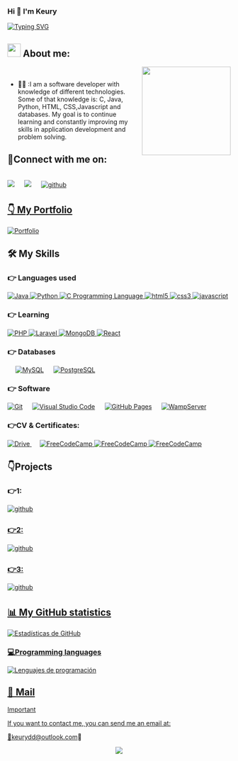 ### Hi 👋 I'm Keury 
<a href="https://git.io/typing-svg"><img src="https://readme-typing-svg.herokuapp.com?font=Fira+Code&pause=1000&color=5BE9F7&background=FF774000&width=435&lines=Hey+there%F0%9F%91%8B%2CWelcome+to+my+Github+" alt="Typing SVG" /></a>

## <picture><img src = "https://github.com/7oSkaaa/7oSkaaa/blob/main/Images/about_me.gif?raw=true" width = 30px></picture> About me:
<picture> <img align="right" src="https://media.giphy.com/media/SWoSkN6DxTszqIKEqv/giphy.gif" width = 200px></picture><br>

-  🧑‍💻 :I am a software developer with knowledge of different technologies. Some of that knowledge is: C, Java, Python, HTML, CSS,Javascript and databases. My goal is to continue learning and constantly improving my skills in application development and problem solving.
  
## 📱Connect with me on:
<br>	
<a target="_blank" href="https://www.linkedin.com/in/keury-david-deschamps-lopez-3891181b1/"><img src="https://img.shields.io/badge/-LinkedIn-0077B5?style=for-the-badge&logo=Linkedin&logoColor=white"></img></a>
&emsp;
<a target="_blank" href="mailto:keurydd@gmail.com"
><img src="https://img.shields.io/badge/-Gmail-D14836?style=for-the-badge&logo=Gmail&logoColor=white"></img></a>
&emsp;
<a href="https://github.com/Keurydl" target="_blank">
<img src=https://img.shields.io/badge/github-%2300acee.svg?color=181717&style=for-the-badge&logo=github&logoColor=white alt=github style="margin-bottom: 5px;" /> 
<br>

## 👇 My Portfolio
[![Portfolio](https://img.shields.io/badge/Portfolio-FF6F61?style=for-the-badge&logo=netlify&logoColor=white)](https://keurydl-portafolio-59fa92.netlify.app/)

## 🛠️ My Skills 

### 👉 Languages ​​used

<p align="left"> 

<a href="https://www.java.com/en/">
    <img alt="Java" src="https://img.shields.io/badge/Java-ED8B00?style=for-the-badge&logo=java&logoColor=white"/>
  </a>
  <a  href="https://www.python.org/">
	  <img alt="Python" src="https://img.shields.io/badge/python-%2314354C.svg?style=for-the-badge&logo=python&logoColor=white"/> 
	  
</a> 
<a href="https://en.wikipedia.org/wiki/C_(programming_language)" target="_blank">
    <img src="https://img.shields.io/badge/C-00599C.svg?style=for-the-badge&logo=c&logoColor=white" 
      alt="C Programming Language"/> 
</a>


<a href="https://www.w3.org/html/" target="_blank"> 
    <img src="https://img.shields.io/badge/html-E34F26.svg?style=for-the-badge&logo=html5&logoColor=white"
      alt="html5"/> 
  </a>

   <a href="https://www.w3schools.com/css/" target="_blank">
    <img src="https://img.shields.io/badge/css-1572B6.svg?style=for-the-badge&logo=css3&logoColor=white"
      alt="css3"/>
  </a>
  
  <a href="https://developer.mozilla.org/en-US/docs/Web/JavaScript" target="_blank"> 
    <img src="https://img.shields.io/badge/Javascript-F7DF1E.svg?style=for-the-badge&logo=javascript&logoColor=black"
      alt="javascript"/> 
  </a>
</p>

### 👉 Learning

<a href="https://www.php.net/" target="_blank">
    <img src="https://img.shields.io/badge/PHP-777BB4.svg?style=for-the-badge&logo=php&logoColor=white" 
      alt="PHP"/> 
</a>

<a href="https://laravel.com/" target="_blank">
    <img src="https://img.shields.io/badge/Laravel-FF2D20.svg?style=for-the-badge&logo=laravel&logoColor=white" 
      alt="Laravel"/> 
</a>

<a href="https://www.mongodb.com/" target="_blank">
    <img src="https://img.shields.io/badge/MongoDB-47A248.svg?style=for-the-badge&logo=mongodb&logoColor=white" 
      alt="MongoDB"/> 
</a>

<a href="https://reactjs.org/" target="_blank">
    <img src="https://img.shields.io/badge/React-61DAFB.svg?style=for-the-badge&logo=react&logoColor=black" 
      alt="React"/> 
</a>

### 👉 Databases 

<p align="left">
  &emsp;
    <a href="https://www.mysql.com/"><img alt="MySQL" src="https://img.shields.io/badge/MySQL-00000F?style=for-the-badge&logo=mysql&logoColor=white"></a>
  &emsp;
	
<a href="https://www.postgresql.org/" target="_blank">
    <img src="https://img.shields.io/badge/PostgreSQL-336791.svg?style=for-the-badge&logo=postgresql&logoColor=white" 
      alt="PostgreSQL"/> 
</a>
 </p>

 ### 👉 Software 
 
<p>
    <a href="#"><img alt="Git" src="https://img.shields.io/badge/Git-F05032?style=for-the-badge&logo=git&logoColor=white"></a>
  &emsp;
    <a href="#"><img alt="Visual Studio Code" src="https://img.shields.io/badge/Visual_Studio_Code-0078D4?style=for-the-badge&logo=visual%20studio%20code&logoColor=white"></a>
  &emsp;
    <a href="https://www.github.com"><img alt="GitHub Pages" src="https://img.shields.io/badge/GitHub-100000?style=for-the-badge&logo=github&logoColor=white"></a>
  &emsp;
	<a href="https://www.wampserver.com/" target="_blank"> 
    <img src="https://img.shields.io/badge/WampServer-FF6600.svg?style=for-the-badge&logo=apache&logoColor=white"
      alt="WampServer"/> 
</a>
</p>

  ### 👉CV & Certificates:
 <a href="https://drive.google.com/file/d/1xCguzyKjO-7KOZIEZ4x4G14JdWsDAUeg/view?usp=sharing">
    <img src="https://img.shields.io/badge/Google%20Drive-4285F4?style=for-the-badge&logo=googledrive&logoColor=white"
      alt="Drive"/>
  </a>
    &emsp;
    
<a href="https://www.freecodecamp.org/espanol/certification/fcca87e50e3-e039-4da0-a97f-d2050c4444b3/responsive-web-design" target="_blank">
    <img src="https://img.shields.io/badge/FreeCodeCamp-4C1F24.svg?style=for-the-badge&logo=freecodecamp&logoColor=white" 
      alt="FreeCodeCamp"/> 
</a>

<a href="https://www.freecodecamp.org/espanol/certification/fcca87e50e3-e039-4da0-a97f-d2050c4444b3/front-end-development-libraries" target="_blank">
    <img src="https://img.shields.io/badge/FreeCodeCamp-4C1F24.svg?style=for-the-badge&logo=freecodecamp&logoColor=white" 
      alt="FreeCodeCamp"/> 
</a>
<a href="https://www.freecodecamp.org/certification/fcca87e50e3-e039-4da0-a97f-d2050c4444b3/javascript-algorithms-and-data-structures-v8" target="_blank">
    <img src="https://img.shields.io/badge/FreeCodeCamp-4C1F24.svg?style=for-the-badge&logo=freecodecamp&logoColor=white" 
      alt="FreeCodeCamp"/> 
</a>

  ## 👇Projects

### 👉1:
<a href="https://github.com/Keurydl/Programa-C" target="_blank">
<img src=https://img.shields.io/badge/github-%2300acee.svg?color=181717&style=for-the-badge&logo=github&logoColor=white alt=github style="margin-bottom: 5px;" />


### 👉2:
<a href="https://github.com/Keurydl/CrudCanina" target="_blank">
<img src=https://img.shields.io/badge/github-%2300acee.svg?color=181717&style=for-the-badge&logo=github&logoColor=white alt=github style="margin-bottom: 5px;" />


### 👉3:
<a href="https://github.com/Keurydl/bateria_electronica" target="_blank">
<img src=https://img.shields.io/badge/github-%2300acee.svg?color=181717&style=for-the-badge&logo=github&logoColor=white alt=github style="margin-bottom: 5px;" />

## 📊 My GitHub statistics

![Estadísticas de GitHub](https://github-readme-stats.vercel.app/api?username=Keurydl&show_icons=true&theme=radical)

### 💻Programming languages
![Lenguajes de programación](https://github-readme-stats.vercel.app/api/top-langs/?username=Keurydl&layout=compact&theme=radical)


## 📧 Mail
> [!IMPORTANT]
>If you want to contact me, you can send me an email at:

🔺[keurydd@outlook.com](keurydd@outlook.com)🔻
 
<div align="center">
  <img src="https://profile-counter.glitch.me/Keurydl/count.svg?" />
</div>



<!--
**Keurydl/Keurydl** is a ✨ _special_ ✨ repository because its `README.md` (this file) appears on your GitHub profile.

Here are some ideas to get you started:

- 🔭 I’m currently working on ...
- 🌱 I’m currently learning ...
- 👯 I’m looking to collaborate on ...
- 🤔 I’m looking for help with ...
- 💬 Ask me about ...
- 📫 How to reach me: ...
- 😄 Pronouns: ...
- ⚡ Fun fact: ...
-->

<!--
**Keurydl/Keurydl** is a ✨ _special_ ✨ repository because its `README.md` (this file) appears on your GitHub profile.

Here are some ideas to get you started:

- 🔭 I’m currently working on ...
- 🌱 I’m currently learning ...
- 👯 I’m looking to collaborate on ...
- 🤔 I’m looking for help with ...
- 💬 Ask me about ...
- 📫 How to reach me: ...
- 😄 Pronouns: ...
- ⚡ Fun fact: ...
-->
